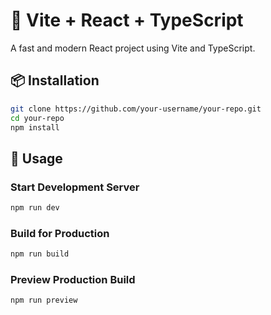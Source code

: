 # 🚀 Vite + React + TypeScript

A fast and modern React project using Vite and TypeScript.

## 📦 Installation

```sh
git clone https://github.com/your-username/your-repo.git
cd your-repo
npm install
```

## 🚀 Usage

### Start Development Server
```sh
npm run dev
```

### Build for Production
```sh
npm run build
```

### Preview Production Build
```sh
npm run preview
```
